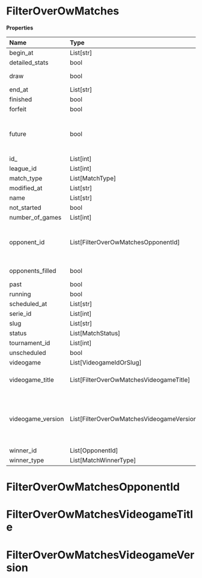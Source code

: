 # FilterOverOwMatches

**Properties**

| Name              | Type                                      | Required | Description                                                                                                                                                                                                               |
| :---------------- | :---------------------------------------- | :------- | :------------------------------------------------------------------------------------------------------------------------------------------------------------------------------------------------------------------------ |
| begin_at          | List[str]                                 | ❌       |                                                                                                                                                                                                                           |
| detailed_stats    | bool                                      | ❌       | Whether the match offers full stats                                                                                                                                                                                       |
| draw              | bool                                      | ❌       | Whether result of the match is a draw                                                                                                                                                                                     |
| end_at            | List[str]                                 | ❌       |                                                                                                                                                                                                                           |
| finished          | bool                                      | ❌       |                                                                                                                                                                                                                           |
| forfeit           | bool                                      | ❌       | Whether match was forfeited                                                                                                                                                                                               |
| future            | bool                                      | ❌       | `true` for future matches only, `false` for past matches only. <br/>Filtering is done on the `begin_at` value, so matches with `running` status will not appear if `true`.                                                |
| id\_              | List[int]                                 | ❌       |                                                                                                                                                                                                                           |
| league_id         | List[int]                                 | ❌       |                                                                                                                                                                                                                           |
| match_type        | List[MatchType]                           | ❌       |                                                                                                                                                                                                                           |
| modified_at       | List[str]                                 | ❌       |                                                                                                                                                                                                                           |
| name              | List[str]                                 | ❌       |                                                                                                                                                                                                                           |
| not_started       | bool                                      | ❌       |                                                                                                                                                                                                                           |
| number_of_games   | List[int]                                 | ❌       |                                                                                                                                                                                                                           |
| opponent_id       | List[FilterOverOwMatchesOpponentId]       | ❌       | A Team or a Player (id or slug). You can use`filter[winner_type]=Team` or `filter[winner_type]=Player` to focus on teams or players.                                                                                      |
| opponents_filled  | bool                                      | ❌       | Whether a match has opponents filled i.e. opponents are not TBD.                                                                                                                                                          |
| past              | bool                                      | ❌       |                                                                                                                                                                                                                           |
| running           | bool                                      | ❌       |                                                                                                                                                                                                                           |
| scheduled_at      | List[str]                                 | ❌       |                                                                                                                                                                                                                           |
| serie_id          | List[int]                                 | ❌       |                                                                                                                                                                                                                           |
| slug              | List[str]                                 | ❌       |                                                                                                                                                                                                                           |
| status            | List[MatchStatus]                         | ❌       |                                                                                                                                                                                                                           |
| tournament_id     | List[int]                                 | ❌       |                                                                                                                                                                                                                           |
| unscheduled       | bool                                      | ❌       |                                                                                                                                                                                                                           |
| videogame         | List[VideogameIdOrSlug]                   | ❌       |                                                                                                                                                                                                                           |
| videogame_title   | List[FilterOverOwMatchesVideogameTitle]   | ❌       | A videogame title id or slug. <br/>Only for `/csgo/*`, `/codmw/*`, `/fifa/*` and `/ow/*` endpoints <br/>                                                                                                                  |
| videogame_version | List[FilterOverOwMatchesVideogameVersion] | ❌       | Filter by the names of videogame versions, all versions using `filter[videogame_version]=all`, or by the latest version using `filter[videogame_version]=latest` <br/>Only for `valorant/*` and `/lol/*` endpoints. <br/> |
| winner_id         | List[OpponentId]                          | ❌       |                                                                                                                                                                                                                           |
| winner_type       | List[MatchWinnerType]                     | ❌       |                                                                                                                                                                                                                           |

# FilterOverOwMatchesOpponentId

# FilterOverOwMatchesVideogameTitle

# FilterOverOwMatchesVideogameVersion

<!-- This file was generated by liblab | https://liblab.com/ -->
